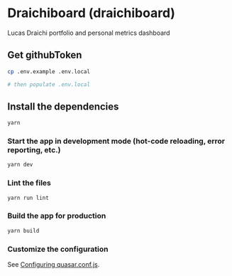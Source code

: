 # Draichiboard (draichiboard)

Lucas Draichi portfolio and personal metrics dashboard

## Get githubToken
```bash
cp .env.example .env.local

# then populate .env.local
```

## Install the dependencies
```bash
yarn
```

### Start the app in development mode (hot-code reloading, error reporting, etc.)
```bash
yarn dev
```

### Lint the files
```bash
yarn run lint
```

### Build the app for production
```bash
yarn build
```

### Customize the configuration
See [Configuring quasar.conf.js](https://quasar.dev/quasar-cli/quasar-conf-js).
